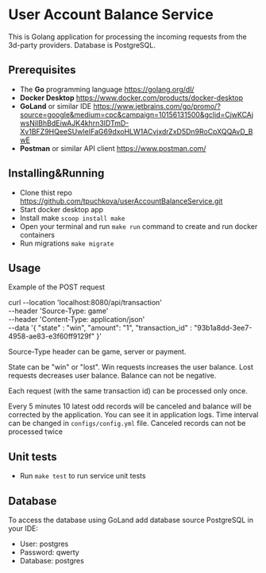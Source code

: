 # User Account Balance Service
This is Golang application for processing the incoming requests from the 3d-party providers. Database is PostgreSQL.

## Prerequisites
- The **Go** programming language https://golang.org/dl/
- **Docker Desktop** https://www.docker.com/products/docker-desktop
- **GoLand** or similar IDE https://www.jetbrains.com/go/promo/?source=google&medium=cpc&campaign=10156131500&gclid=CjwKCAjwsNiIBhBdEiwAJK4khrn3IDTmD-Xv1BFZ9HQeeSUwIeIFaG69dxoHLW1ACvjxdrZxD5Dn9RoCpXQQAvD_BwE
- **Postman** or similar API client https://www.postman.com/


## Installing&Running
- Clone thist repo https://github.com/tpuchkova/userAccountBalanceService.git
- Start docker desktop app
- Install make `scoop install make`
- Open your terminal and run `make run` command to create and run docker containers
- Run migrations `make migrate`

## Usage
Example of the POST request

curl --location 'localhost:8080/api/transaction' \
--header 'Source-Type: game' \
  --header 'Content-Type: application/json' \
  --data '{
    "state" : "win",
    "amount": "1",
    "transaction_id" : "93b1a8dd-3ee7-4958-ae83-e3f60ff9129f"
}'

Source-Type header can be game, server or payment.

State can be "win" or "lost". Win requests increases the user balance. Lost requests decreases user balance. Balance can not be negative.

Each request (with the same transaction id) can be processed only once.

Every 5 minutes 10 latest odd records will be canceled and balance will be corrected by the application. You can see it in application logs. Time interval can be changed in `configs/config.yml` file.
Canceled records can not be processed twice

## Unit tests
- Run `make test` to run service unit tests

## Database 
To access the database using GoLand add database source PostgreSQL in your IDE:
- User: postgres
- Password: qwerty
- Database: postgres

